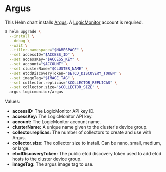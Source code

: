 # Argus

This Helm chart installs [Argus](https://github.com/logicmonitor/k8s-argus). A [LogicMonitor](https://www.logicmonitor.com) account is required.

```bash
$ helm upgrade \
  --install \
  --debug \
  --wait \
  --tiller-namespace="$NAMESPACE" \
  --set accessID="$ACCESS_ID" \
  --set accessKey="$ACCESS_KEY" \
  --set account="$ACCOUNT" \
  --set clusterName="$CLUSTER_NAME" \
  --set etcdDiscoveryToken="$ETCD_DISCOVERY_TOKEN" \
  --set imageTag="$IMAGE_TAG" \
  --set collector.replicas="$COLLECTOR_REPLICAS" \
  --set collector.size="$COLLECTOR_SIZE" \
  argus logicmonitor/argus
```

Values:

- **accessID:** The LogicMonitor API key ID.
- **accessKey:** The LogicMonitor API key.
- **account:** The LogicMonitor account name.
- **clusterName:** A unique name given to the cluster's device group.
- **collector.replicas:** The number of collectors to create and use with Argus.
- **collector.size:** The collector size to install. Can be nano, small, medium, or large.
- **etcdDiscoveryToken:** The public etcd discovery token used to add etcd hosts to the cluster device group.
- **imageTag:** The argus image tag to use.
